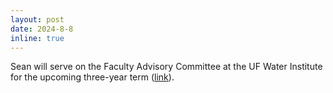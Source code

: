 ```yaml
---
layout: post
date: 2024-8-8
inline: true
---
```


Sean will serve on the Faculty Advisory Committee at the UF Water Institute for the upcoming three-year term (<a href="https://waterinstitute.ufl.edu/11861-2/">link</a>).
